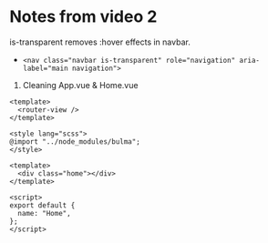 # Notes from video 2

is-transparent removes :hover effects in navbar.
- `<nav class="navbar is-transparent" role="navigation" aria-label="main navigation">`
 

1. Cleaning App.vue & Home.vue
```
<template>
  <router-view />
</template>

<style lang="scss">
@import "../node_modules/bulma";
</style>
```
```
<template>
  <div class="home"></div>
</template>

<script>
export default {
  name: "Home",
};
</script>
```